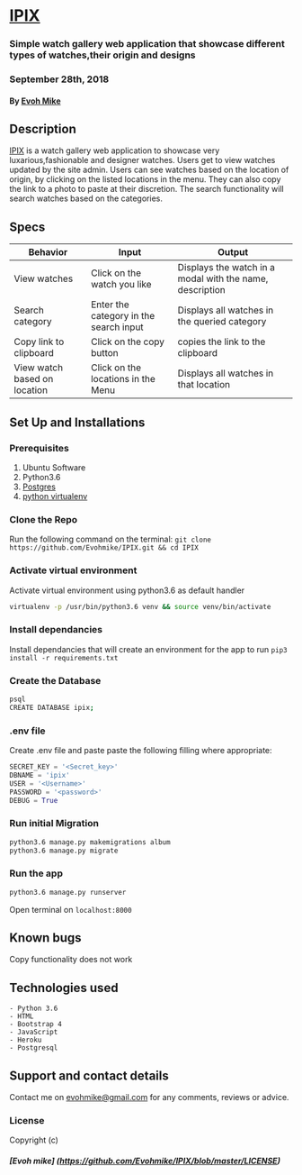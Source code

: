 # [IPIX](https://ipix.herokuapp.com/)
### Simple watch gallery web application that showcase different types of watches,their origin and designs 
### September 28th, 2018
#### By **[Evoh Mike](https://github.com/Evohmike)**

## Description
[IPIX]((https://ipix.herokuapp.com)) is a watch gallery web application to showcase very luxarious,fashionable and designer watches. Users get to view watches updated by the site admin. Users can see watches based on the location of origin, by clicking on the listed locations in the menu. They can also copy the link to a photo to paste at their discretion. The search functionality will search watches based on the categories. 

## Specs
| Behavior            | Input                         | Output                        | 
| ------------------- | ----------------------------- | ----------------------------- |
| View watches | Click on the watch you like | Displays the watch in a modal with the name, description |
| Search category | Enter the category in the search input | Displays all watches in the queried category |
| Copy link to clipboard | Click on the copy button | copies the link to the clipboard |
| View watch based on location | Click on the locations in the Menu | Displays all watches in that location |


## Set Up and Installations

### Prerequisites
1. Ubuntu Software
2. Python3.6
3. [Postgres](https://www.postgresql.org/download/)
4. [python virtualenv](https://gist.github.com/Geoyi/d9fab4f609e9f75941946be45000632b)

### Clone the Repo
Run the following command on the terminal:
`git clone https://github.com/Evohmike/IPIX.git && cd IPIX`

### Activate virtual environment
Activate virtual environment using python3.6 as default handler
```bash
virtualenv -p /usr/bin/python3.6 venv && source venv/bin/activate
```

### Install dependancies
Install dependancies that will create an environment for the app to run
`pip3 install -r requirements.txt`

### Create the Database
```bash
psql
CREATE DATABASE ipix;
```
### .env file
Create .env file and paste paste the following filling where appropriate:
```python
SECRET_KEY = '<Secret_key>'
DBNAME = 'ipix'
USER = '<Username>'
PASSWORD = '<password>'
DEBUG = True
```
### Run initial Migration
```bash
python3.6 manage.py makemigrations album
python3.6 manage.py migrate
```

### Run the app
```bash
python3.6 manage.py runserver
```
Open terminal on `localhost:8000`

## Known bugs
Copy functionality does not work

## Technologies used
    - Python 3.6
    - HTML
    - Bootstrap 4
    - JavaScript
    - Heroku
    - Postgresql

## Support and contact details
Contact me on evohmike@gmail.com for any comments, reviews or advice.

### License
Copyright (c) 
##### **[Evoh mike] (https://github.com/Evohmike/IPIX/blob/master/LICENSE)**